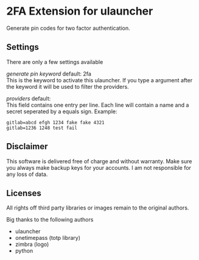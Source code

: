 # 2FA Extension for ulauncher

Generate pin codes for two factor authentication.

## Settings
There are only a few settings available

*generate pin keyword*
default: 2fa   
This is the keyword to activate this ulauncher. If you type a argument after the keyword it will be used to filter the providers.

*providers*
default:   
This field contains one entry per line. Each line will contain a name and a secret seperated by a equals sign.
Example:
```
gitlab=abcd efgh 1234 fake fake 4321
gitlab=1236 1248 test fail
```

## Disclaimer
This software is delivered free of charge and without warranty.
Make sure you always make backup keys for your accounts.
I am not responsible for any loss of data.

## Licenses
All rights off third party libraries or images remain to the original authors.

Big thanks to the following authors
* ulauncher
* onetimepass (totp library)
* zimbra (logo)
* python
